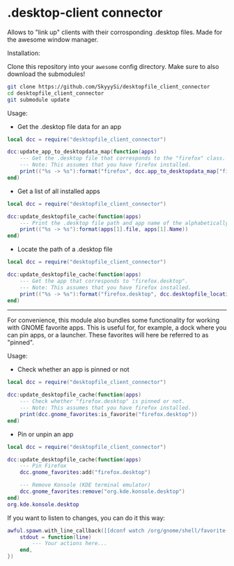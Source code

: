 # .desktop-client connector

Allows to "link up" clients with their corrosponding .desktop files.
Made for the awesome window manager.

Installation:

Clone this repository into your `awesome` config directory. Make sure to
also download the submodules!

```bash
git clone https://github.com/SkyyySi/desktopfile_client_connector
cd desktopfile_client_connector
git submodule update
```

Usage:

 - Get the .desktop file data for an app
```lua
local dcc = require("desktopfile_client_connector")

dcc:update_app_to_desktopdata_map(function(apps)
	--- Get the .desktop file that corresponds to the "firefox" class.
	--- Note: This assumes that you have firefox installed.
	print(("%s -> %s"):format("firefox", dcc.app_to_desktopdata_map["firefox"].Name))
end)
```

 - Get a list of all installed apps
```lua
local dcc = require("desktopfile_client_connector")

dcc:update_desktopfile_cache(function(apps)
	--- Print the .desktop file path and app name of the alphabetically first app
	print(("%s -> %s"):format(apps[1].file, apps[1].Name))
end)
```

 - Locate the path of a .desktop file
```lua
local dcc = require("desktopfile_client_connector")

dcc:update_desktopfile_cache(function(apps)
	--- Get the app that corresponds to "firefox.desktop".
	--- Note: This assumes that you have firefox installed.
	print(("%s -> %s"):format("firefox.desktop", dcc.desktopfile_location_cache["firefox.desktop"].file))
end)
```

---

For convenience, this module also bundles some functionality for working with GNOME favorite apps.
This is useful for, for example, a dock where you can pin apps, or a launcher.
These favorites will here be referred to as "pinned".

Usage:

- Check whether an app is pinned or not
```lua
local dcc = require("desktopfile_client_connector")

dcc:update_desktopfile_cache(function(apps)
	--- Check whether "firefox.desktop" is pinned or not.
	--- Note: This assumes that you have firefox installed.
	print(dcc.gnome_favorites:is_favorite("firefox.desktop"))
end)
```

- Pin or unpin an app
```lua
local dcc = require("desktopfile_client_connector")

dcc:update_desktopfile_cache(function(apps)
	--- Pin Firefox
	dcc.gnome_favorites:add("firefox.desktop")

	--- Remove Konsole (KDE terminal emulator)
	dcc.gnome_favorites:remove("org.kde.konsole.desktop")
end)
org.kde.konsole.desktop
```

If you want to listen to changes, you can do it this way:
```lua
awful.spawn.with_line_callback([[dconf watch /org/gnome/shell/favorite-apps]], {
	stdout = function(line)
		--- Your actions here...
	end,
})
```
